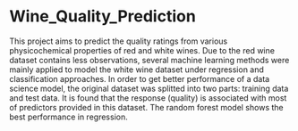 # Wine_Quality_Prediction

This project aims to predict the quality ratings from various physicochemical properties of red and white wines. Due to the red wine dataset contains less observations, several machine learning methods were mainly applied to model the white wine dataset under regression and classification approaches. In order to get better performance of a data science model, the original dataset was splitted into two parts: training data and test data. It is found that the response (quality) is associated with most of predictors provided in this dataset. The random forest model shows the best performance in regression.